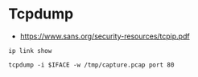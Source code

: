 # Tcpdump

 * https://www.sans.org/security-resources/tcpip.pdf

```
ip link show
```

```
tcpdump -i $IFACE -w /tmp/capture.pcap port 80
```
